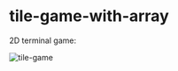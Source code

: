 # tile-game-with-array
2D  terminal game:

![tile-game](https://user-images.githubusercontent.com/56651041/111888549-9631cd00-89ee-11eb-92a6-2d31d0d90179.gif)


